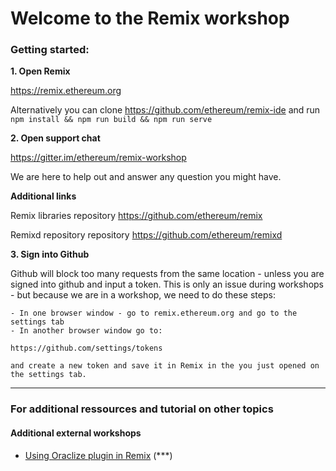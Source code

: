 # Welcome to the Remix workshop


### Getting started:


**1. Open Remix**

https://remix.ethereum.org

Alternatively you can clone https://github.com/ethereum/remix-ide and run `npm install && npm run build && npm run serve`


**2. Open support chat**

https://gitter.im/ethereum/remix-workshop

We are here to help out and answer any question you might have.


 **Additional links**

Remix libraries repository https://github.com/ethereum/remix

Remixd repository repository https://github.com/ethereum/remixd

**3. Sign into Github**

Github will block too many requests from the same location - unless you are signed into github and input a token.  This is only an issue during workshops - but because we are in a workshop, we need to do these steps:

    - In one browser window - go to remix.ethereum.org and go to the settings tab
    - In another browser window go to: 
    
    https://github.com/settings/tokens 
    
    and create a new token and save it in Remix in the you just opened on the settings tab.


---
### For additional ressources and tutorial on other topics

#### Additional external workshops
- [Using Oraclize plugin in Remix](https://medium.com/coinmonks/using-apis-in-your-ethereum-smart-contract-with-oraclize-95656434292e) (***)
